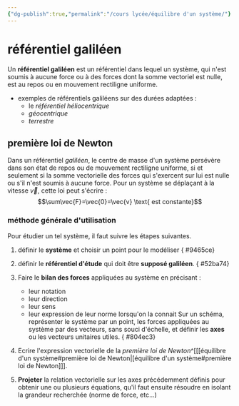 ```yaml
---
{"dg-publish":true,"permalink":"/cours lycée/équilibre d'un système/"}
---
```


# référentiel galiléen
Un **référentiel galiléen** est un référentiel dans lequel un système, qui n'est soumis à aucune force ou à des forces dont la somme vectoriel est nulle, est au repos ou en mouvement rectiligne uniforme. 

- exemples de référentiels galiléens sur des durées adaptées : 
	- le *référentiel héliocentrique*
	- *géocentrique*
	- *terrestre*
## première loi de Newton
Dans un référentiel *galiléen*, le centre de masse d'un système persévère dans son état de repos ou de mouvement rectiligne uniforme, si et seulement si la somme vectorielle des forces qui s'exercent sur lui est nulle ou s'il n'est soumis à aucune force.
Pour un système se déplaçant à la vitesse $\vec{v}$, cette loi peut s'écrire : 
$$\sum\vec{F}=\vec{0}=\vec{v} \text{ est constante}$$
### méthode générale d'utilisation
Pour étudier un tel système, il faut suivre les étapes suivantes.
1. définir le **système** et choisir un point pour le modéliser
{ #9465ce}

2. définir le **référentiel d'étude** qui doit être **supposé galiléen**.
{ #52ba74}

3. Faire le **bilan des forces** appliquées au système en précisant : 
	- leur notation
	- leur direction
	- leur sens
	- leur expression de leur norme lorsqu'on la connait
Sur un schéma, représenter le système par un point, les forces appliquées au système par des vecteurs, sans souci d'échelle, et définir les **axes** ou les vecteurs unitaires utiles.
{ #804ec3}

4. Ecrire l'expression vectorielle de la *première loi de Newton*^[[[équilibre d'un système#première loi de Newton\|[équilibre d'un système#première loi de Newton]]].
5. **Projeter** la relation vectorielle sur les axes précédemment définis pour obtenir une ou plusieurs équations, qu'il faut ensuite résoudre en isolant la grandeur recherchée (norme de force, etc...)